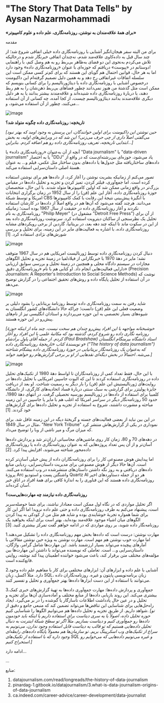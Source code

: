 # **"The Story That Data Tells"** by Aysan Nazarmohammadi
**«برای همۀ علاقه‌مندان به نوشتن، روزنامه‌نگاری، علم داده و علوم کامپیوتر»**

مقدمه

برای من البته سفر هیجان‌انگیز آشنایی با روزنامه‌نگاری داده خیلی اتفاقی شروع شد؛ از چند سال قبل به داده‌کاوی علاقه‌مند شدم، نه‌چندان اتفاقی خبرنگار شدم و درحالیکه تلاش می‌کردم به‌نحوی این دو فضای به‌ظاهر بی‌ربط رو به هم وصل کنم، با راهنمایی دوستانم در «پیوست» دریافتم که حوزه‌ای با عنوان «روزنامه‌نگاری داده» وجود دارد!    
اما به هر حال، قوانین احتمال هم گویای این هستند که برای کم‌تر کسی ممکن است این سلسله اتفاقات غیراتفاقی رخ دهد و به همین دلیل تصمیم گرفته‌ام این داکیومنت درخصوص آشنایی با روزنامه‌نگاری داده یا دیتاژورنالیسم را برای کسانی بنویسم که ممکن است مثل گذشتۀ من هنوز نمی‌دانند چطور فضاهای بی‌ربط ذهن‌شان را به هم ربط دهند، یا دربارۀ روزنامه‌نگاری داده شنیده‌اند و علاقه‌مندند بیشتر بدانند یا به هر دلیل دیگری علاقه‌مندند بدانند دیتاژورنالیسم چیست، از کجا آمده، چه کسانی از آن استفاده می‌کنند، چطور از آن استفاده می‌شود، و...

![image](https://github.com/aysannazarmohamady/datajournalism/assets/30371881/d50b261e-b3ee-44f4-b1d5-2f1365914b0a)

**تاریخچه: روزنامه‌نگاری داده چگونه متولد شد؟**


*[حین نوشتن این داکیومنت برای اولین خوانندگان، این پرسش به وجود اومد که بهتر نبود می‌گفتی اصلاً داری از چی حرف می‌زنی؟ این شد که در ویرایش‌های اولیه، به بخش ابتدایی تاریخچه، تعریف روزنامه‌نگاری داده رو هم اضافه کردم. بنابراین...]*

آنچه از آن به‌عنوان «روزنامه‌نگاری داده» یا "Data journalism" یا "data-driven journalism" یا به اختصار "DDJ" یاد می‌شود، حوزه‌ای بین‌رشته‌ای‌ست که در واقع از داده‌های ساختاریافته مثل جدول‌ها یا داده‌های بدون ساختار مثل عکس، فیلم و... به عنوان هستۀ اصلی داستان‌سرایی استفاده می‌کند. 

تصور می‌کنم از زمانیکه بشریت نوشتن را آغاز کرد، از داده‌ها هم برای نوشتن استفاده کرده است. اما جمع‌آوری، فیلتر کردن، تمیز کردن و تجزیه و تحلیل داده‌ها در مقیاس بزرگ‌تر در واقع زمانی ممکن شد که اولین کامپیوترها متولد شدند. با این حال، متخصصان حوزۀ روزنامه‌نگاری داده، آغاز این علم (فن) را از سال 1952 در زمان برگزاری انتخابات امریکا و توسط شبکۀ CBS با انگیزۀ پیش‌بینی نتیجۀ این رقابت با کمک کامپیوترها می‌دانند. هرچند گفته می‌شود که آن‌ها هم در واقع اصلاً از داده‌ها در کارشان استفاده نکردند و آغاز روزنامه‌نگاری داده در حقیقت از سال 1967 بوده است؛ زمانیکه روزنامه‌نگاری به نام "Philip  Meyer" (مشغول در "Detroit Free Press") از آن برای تحلیل یک نظرسنجی از ساکنان دیترویت استفاده کرد. سرنوشت روزنامه‌نگاری داده بعد از این در سکوت ماند تا اینکه چند دهه بعد، در بریتانیا، گاردین از برخی رویکردهای مشابه روزنامه‌نگاری داده، با اشاره به فعالیت‌های مایر در این زمینه، برای تحلیل و بررسی شورش‌های نژادی استفاده کرد. [1]

![image](https://github.com/aysannazarmohamady/datajournalism/assets/30371881/0f7e3460-2c3c-4a2f-a198-3386a637cab2)

دنبال کردن روزنامه‌نگاری داده توسط ژورنالیست امریکایی هم در سال 1967 متوقف نشد؛ مایر در دهۀ 1970 با خبرنگارانی از فیلادلفیا در زمینۀ تجزیه و تحلیل الگوهای مجازات در سیستم دادگاه محلی و همچنین در زمینۀ تحلیل و بررسی سوابق ارزیابی دارایی فعالیت‌هایی انجام داد. او کتابی هم با نام «روزنامه‌نگاری دقیق» (Precision Journalism: A Reporter's Introduction to Social Science Methods) نوشت که در آن استفاده از تحلیل پایگاه داده و روش‌های تحقیق اجتماعی را در گزارش توضیح می‌دهد. 

![image](https://github.com/aysannazarmohamady/datajournalism/assets/30371881/2c4d37a0-20fe-468a-bdf3-ebfa57fa6a17)

شاید رفتن به سمت روزنامه‌نگاری داده توسط روزنامۀ بریتانایی را بشود دلیلی بر وضعیت فعلی این علم (فن) دانست؛ چراکه حالا دانشگاه‌‌های کشور انگلستان به شیوه‌های بسیار تخصصی به این حوزه می‌پردازند و استادان انگلیسی نیز از نام‌های پیش‌رو در این حوزه هستند. 


*[خوشبختانه مواجهه با این افراد پیش‌رو چندان هم سخت نیست. چند ماه از اینکه حوزۀ روزنامه نگاری داده رو شروع کردم، گذشته بود که مکاتبۀ علمی با این افراد رو آغاز کردم. از جمله آقای پاول برادشاو (Paul Bradshaw) استاد دانشگاه بیرمنگام انگلستان و نویسندۀ کتاب «تاریخچۀ روزنامه‌نگاری داده» ("The history of data journalism") که به‌عنوان یک روزنامه‌نگار بریتانیایی در حوزۀ روزنامه‌نگاری داده پیشگام شناخته می‌شه. احتمالاً در بخش‌ دیگه‌ای نقدهایی از او بر برخی گزارش‌هام رو خواهید خواند.]*

![image](https://github.com/aysannazarmohamady/datajournalism/assets/30371881/b6942ff1-14d7-4a6e-87a4-71ba8e73c042)

با این حال، فقط تعداد کمی از روزنامه‌نگاران تا اواسط دهۀ 1980 از تکنیک‌های تحلیل داده در روزنامه‌نگاری استفاده کردند تا این که الیوت جاسپین امریکایی با تحلیل داده‌ها در روایت‌های ژورنالیستیش این علم (فن) را بار دیگر به رسمیت شناخت. او بعد از دریافت جایزۀ پولیتزر برای گزارشی به سبک سنتی دربارۀ فساد اتحادیه‌های کارگری، از دانشگاه کلمبیا برای استفاده از داده‌ها در ژورنالیسم بورسیه تحصیلی گرفت. در انتهای دهۀ 1980، حدود 50 روزنامه‌نگار دیگر در سراسر امریکا که اغلب هم با مایر یا جاسپین در این زمینه مباحثه‌ و مشورت داشتند، شروع به استفاده از تجزیه و تحلیل داده‌ها برای گزارش‌های خود کردند. [1]


در این بین نباید از بعضی فعالیت‌های جسته و گریختۀ دیگه در این زمینه غافل شد. برای مثال در سال 1849، "New York Tribune" نموداری در یکی از گزارش‌هاش منتشر کرد که میزان مرگ و میر ناشی از وبا را توضیح می‌داد.

در دهه‌های 70 و 80، زمان کار روی ماشین‌های محاسباتی ارزان‌تر شد و پردازش داده‌ها آسان‌تر و از آن پس تعداد پروژه‌هایی که به عنوان روزنامه‌نگاری داده یا روزنامه‌نگاری داده‌محور شناخته می‌شوند، افزایش پیدا کرد. [2] 


اما پیدایش هوش مصنوعی کار را برای روزنامه‌نگاران داده از پیش خیلی آسان‌تر کرده است. آن‌ها حالا دیگر از هوش مصنوعی برای مدیریت داستان‌سرایی، ردیابی منابع داده‌های دریافتی و به روز نگه داشتن داستان‌های منتشرشده در وب استفاده می‌کنند. پروژۀ Arc واشنگتن پست و استودیو Quartz AI هر دو از جمله دستاوردهای اخیر روزنامه‌نگاری داده هستند که این فناوری را به اندازۀ کافی برای همۀ افراد در اتاق خبر آسان کرده‌اند.

**روزنامه‌نگاری داده نیازمند چه مهارت‌هایی‌ست؟**

اگر تحلیل مواردی که در نگاه اول ممکن است معنادار نباشند، برای شما حوصله‌سربر است، پیشنهاد می‌کنم به طرف روزنامه‌نگاری داده و حتی علم داده نروید! 
اما اگر این کار برای شما همواره تجربۀ خوشایندی بوده و شاید هم مثل من از کودکی به پیدا کردن الگوهای میان اشیاء موجود علاقه‌مند بوده‌اید، بهتر است برای اینکه بخواهید یک روزنامه‌نگار داده شوید، بر روی مواردی که در ادامه خواهم گفت تمرکز بیشتری کنید. [3] 

1.مهارت نوشتن: درست است که داده‌ها بخش مهم روزنامه‌نگاری داده‌ را تشکیل می‌دهند اما مهارت خوب نوشتن هم مهم است. مهارت نوشتن به ویژه حین نوشتن مقالاتی با آمارهای پیچیده می‌تواند بسیار ارزشمند باشد. این مهارت‌ها شامل گرامر، واژگان، داستان‌سرایی و... است. تعاملی که نویسنده می‌تواند با داشتن این مهارت‌ها بین مؤلفه‌های مختلف متن برقرار کند، باعث می‌شود خواننده اطمینان پیدا کند نوشته، روایتی قانع‌کننده است.

2.آشنایی با علم داده و ابزارهای آن: ابزارهای مختلفی برای کار با مفاهیم علم داده وجود دارد. مثلاً اکسل، زبان SQL، زبان برنامه‌نویسی پایتون و غیره. روزنامه‌نگاران داده می‌توانند با استفاده از این دست ابزارها داده‌ها بهتر جمع‌آوری و تحلیل و تفسیر کنند. 

3.جمع‌آوری و پردازش داده‌ها: مهارت جمع‌آوری داده‌ها به تهیۀ گزارش‌های خبری کمک بیشتری می‌کند. این روند بازیابی داده‌ها از منابع مختلف و آماده‌سازی آن‌ها برای تجزیه و تحلیل و در عین حال یادداشت اطلاعات ناسازگار یا گم‌شده را در بر می‌گیرد. ایجاد راه‌حل‌هایی برای شناسایی این تناقض‌ها می‌تواند تضمین کند که منبعی جامع و دقیق از شواهد داریم. از طریق تجزیه و تحلیل داده‌ها هم می‌توانیم الگوها را شناسایی کنیم.
*[تو حوزه تحلیل داده، اصولاً یا یه سری دیتاست برای استفاده داریم یا اینکه باید خودمون داده‌ها رو جمع‌آوری کنیم و دیتاست بسازیم. مثلاً اگر تو سطح شبکۀ اینترنت به دنبال تحلیل داده‌هایی هستیم که تو قالب یه دیتاست قابل استفاده وجود ندارن، می‌تونیم به سراغ از تکنیک‌های وب اسکرپینگ بریم. تو سازمان‌ها هم معمولاً پایگاه داده‌های رابطه‌ای وجود داره که با استفاده از تکنیک‌های SQL و غیره می‌تونیم داده‌هایی که می‌خوایم رو استخراج کنیم.]*


ادامه دارد...



...


منابع:
1. datajournalism.com/read/longreads/the-history-of-data-journalism
2. pinardag-1.gitbook.io/datajournalism/3.what-is-data-journalism-origins-of-data-journalism
3. ca.indeed.com/career-advice/career-development/data-journalist
